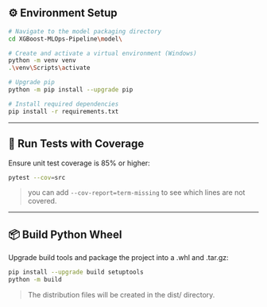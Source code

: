 ## ⚙️ Environment Setup

```bash
# Navigate to the model packaging directory
cd XGBoost-MLOps-Pipeline\model\

# Create and activate a virtual environment (Windows)
python -m venv venv
.\venv\Scripts\activate

# Upgrade pip
python -m pip install --upgrade pip

# Install required dependencies
pip install -r requirements.txt
```

---

## 🧪 Run Tests with Coverage
Ensure unit test coverage is 85% or higher:
```bash
pytest --cov=src
```
> you can add `--cov-report=term-missing` to see which lines are not covered.

---

## 📦 Build Python Wheel
Upgrade build tools and package the project into a .whl and .tar.gz:
```bash
pip install --upgrade build setuptools
python -m build
```
> The distribution files will be created in the dist/ directory.
